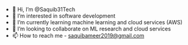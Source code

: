 - 👋 Hi, I’m @Saquib31Tech
- 👀 I’m interested in software development 
- 🌱 I’m currently learning machine learning and cloud services (AWS)
- 💞️ I’m looking to collaborate on ML research and cloud services
- 📫 How to reach me - saquibameer2019@gmail.com

<!---
Saquib31Tech/Saquib31Tech is a ✨ special ✨ repository because its `README.md` (this file) appears on your GitHub profile.
You can click the Preview link to take a look at your changes.
--->
